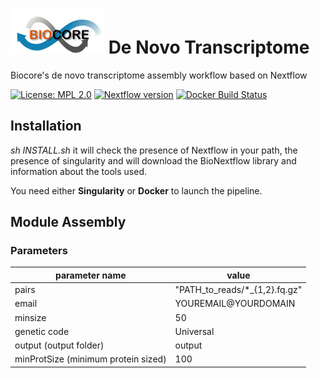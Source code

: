 # ![transcriptome_assembly](https://github.com/CRG-CNAG/BioCoreMiscOpen/blob/master/logo/biocore-logo_small.png) De Novo Transcriptome 
Biocore's de novo transcriptome assembly workflow based on Nextflow


[![License: MPL 2.0](https://img.shields.io/badge/License-MPL%202.0-brightgreen.svg)](https://opensource.org/licenses/MPL-2.0)
[![Nextflow version](https://img.shields.io/badge/nextflow-%E2%89%A50.31.0-brightgreen.svg)](https://www.nextflow.io/)
[![Docker Build Status](https://img.shields.io/docker/automated/biocorecrg/trinity_assembly.svg)](https://cloud.docker.com/u/biocorecrg/repository/docker/biocorecrg/trinity_assembly)

## Installation
*sh INSTALL.sh* 
it will check the presence of Nextflow in your path, the presence of singularity and will download the BioNextflow library and information about the tools used. 

You need either **Singularity** or **Docker** to launch the pipeline.

## Module Assembly

### Parameters

|parameter name         | value|
|---------------------------------|------------------------|
|pairs         | "PATH_to_reads/*_{1,2}.fq.gz"|
|email         | YOUREMAIL@YOURDOMAIN|
|minsize|50|
|genetic code|Universal|
|output (output folder)|output|
|minProtSize (minimum protein sized)|100|
